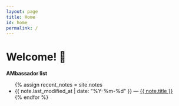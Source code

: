 ```yaml
---
layout: page
title: Home
id: home
permalink: /
---
```


# Welcome! 🌱

<strong>AMbassador list</strong>

<ul>
  {% assign recent_notes = site.notes
    <li>
      {{ note.last_modified_at | date: "%Y-%m-%d" }} — <a class="internal-link" href="{{ note.url }}">{{ note.title }}</a>
    </li>
  {% endfor %}
</ul>

<style>
  .wrapper {
    max-width: 46em;
  }
</style>
